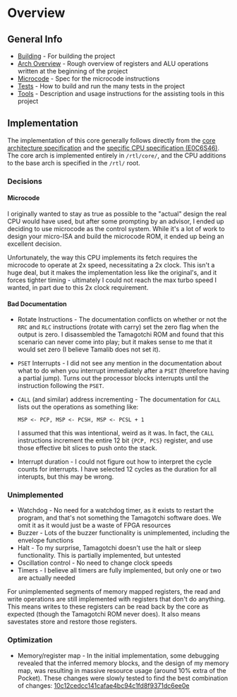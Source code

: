 # Overview
## General Info

* [Building](building.md) - For building the project
* [Arch Overview](arch_overview.md) - Rough overview of registers and ALU operations written at the beginning of the project
* [Microcode](microcode.md) - Spec for the microcode instructions
* [Tests](tests.md) - How to build and run the many tests in the project
* [Tools](tools.md) - Description and usage instructions for the assisting tools in this project

## Implementation

The implementation of this core generally follows directly from the [core architecture specification](62core_e.pdf) and the [specific CPU specification (E0C6S46)](epson%20tm_6s46.pdf). The core arch is implemented entirely in `/rtl/core/`, and the CPU additions to the base arch is specified in the `/rtl/` root.

### Decisions

#### Microcode

I originally wanted to stay as true as possible to the "actual" design the real CPU would have used, but after some prompting by an advisor, I ended up deciding to use microcode as the control system. While it's a lot of work to design your micro-ISA and build the microcode ROM, it ended up being an excellent decision.

Unfortunately, the way this CPU implements its fetch requires the microcode to operate at 2x speed, necessitating a 2x clock. This isn't a huge deal, but it makes the implementation less like the original's, and it forces tighter timing - ultimately I could not reach the max turbo speed I wanted, in part due to this 2x clock requirement.

#### Bad Documentation

* Rotate Instructions - The documentation conflicts on whether or not the `RRC` and `RLC` instructions (rotate with carry) set the zero flag when the output is zero. I disassembled the Tamagotchi ROM and found that this scenario can never come into play; but it makes sense to me that it would set zero (I believe Tamalib does not set it).
* `PSET` Interrupts - I did not see any mention in the documentation about what to do when you interrupt immediately after a `PSET` (therefore having a partial jump). Turns out the processor blocks interrupts until the instruction following the `PSET`.
* `CALL` (and similar) address incrementing - The documentation for `CALL` lists out the operations as something like:
  ```
  MSP <- PCP, MSP <- PCSH, MSP <- PCSL + 1
  ```
  I assumed that this was intentional, weird as it was. In fact, the `CALL` instructions increment the entire 12 bit `{PCP, PCS}` register, and use those effective bit slices to push onto the stack.

* Interrupt duration - I could not figure out how to interpret the cycle counts for interrupts. I have selected 12 cycles as the duration for all interupts, but this may be wrong.

### Unimplemented

* Watchdog - No need for a watchdog timer, as it exists to restart the program, and that's not something the Tamagotchi software does. We omit it as it would just be a waste of FPGA resources
* Buzzer - Lots of the buzzer functionality is unimplemented, including the envelope functions
* Halt - To my surprise, Tamagotchi doesn't use the halt or sleep functionality. This is partially implemented, but untested
* Oscillation control - No need to change clock speeds
* Timers - I believe all timers are fully implemented, but only one or two are actually needed

For unimplemented segments of memory mapped registers, the read and write operations are still implemented with registers that don't do anything. This means writes to these registers can be read back by the core as expected (though the Tamagotchi ROM never does). It also means savestates store and restore those registers.

### Optimization

* Memory/register map - In the initial implementation, some debugging revealed that the inferred memory blocks, and the design of my memory map, was resulting in massive resource usage (around 10% extra of the Pocket). These changes were slowly tested to find the best combination of changes: [10c12cedcc141cafae4bc94c1fd8f9371dc6ee0e](https://github.com/agg23/fpga-tamagotchi/commit/10c12cedcc141cafae4bc94c1fd8f9371dc6ee0e)